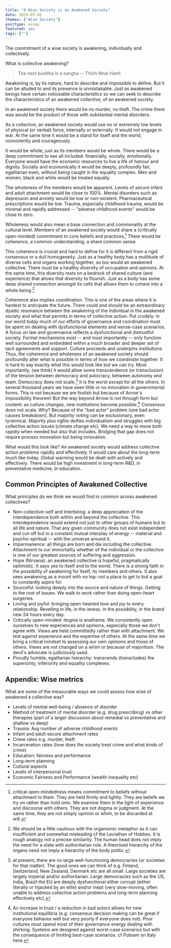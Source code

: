```yaml
---
title: "A Wise Society is an Awakened Society"
date: 2019-07-02
themes: ["Wise Society"]
posttype: essay
featured: yes
tags: [""]
---
```


The commitment of a wise society is awakening, individually and collectively.

What is collective awakening?

> The next buddha is a sangha -- Thich Nhat Hanh

Awakening is, by its nature, hard to describe and impossible to define. But it can be alluded to and its presence is unmistakable. Just as awakened beings have certain noticeable characteristics so we can seek to describe the characteristics of an awakened collective, of an awakened society.

In an awakened society there would be no murder, no theft. The crime there was would be the product of those with substantial mental disorders.

As a collective, an awakened society would use no or extremely low levels of physical (or verbal) force, internally or externally. It would not engage in war. At the same time it would be a stand for itself and the world, nonviolently and courageously. 

It would be whole, just as its members would be whole. There would be a deep commitment to see all included: financially, socially, emotionally. Everyone would have the economic resources to live a life of honour and dignity. Socially and economically it would be deeply, profoundly fair, egalitarian even, without being caught in the equality complex. Men and women, black and white would be treated equally.

The wholeness of the members would be apparent. Levels of secure infant and adult attachment would be close to 100%. Mental disorders such as depression and anxiety would be low or non-existent. Pharmaceutical prescriptions would be low. Trauma, especially childhood trauma, would be minimal and rapidly addressed -- "adverse childhood events" would be close to zero.

Wholeness would also mean a base connection and commonality at the cultural level. Members of an awakened society would share a (critically open-minded) commitment to core beliefs and practices.[^1] There would be coherence, a common understanding, a share common sense.

[^1]: critical open-mindedness means commitment to beliefs without attachment to them. They are held firmly and lightly. They are beliefs we try on rather than hold onto. We examine them in the light of experience and discourse with others. They are not dogma or judgment. At the same time, they are not simply opinion or whim, to be discarded at will.

This coherence is crucial and hard to define for it is different from a rigid consensus or a dull homogeneity. Just as a healthy body has a multitude of diverse cells and organs working together, so too would an awakened collective. There must be a healthy diversity of occupation and opinions. At the same time, this diversity rests on a bedrock of shared culture (and experience) that allows that diversity to flourish. Just as a body has some deep shared connection amongst its cells that allows them to cohere into a whole being.[^2]

[^2]: We should be a little cautious with the organismic metaphor as it can insufficient and somewhat misleading cf the Leviathan of Hobbes. It is rough analogy not a precise similarity. The human head does not imply the need for a state with authoritarian rule. A theorised hierarchy of the organs need not imply a hierarchy of the body politic.

Coherence also implies coordination. This is one of the areas where it is hardest to anticipate the future. There could and should be an extraordinary dyadic resonance between the awakening of the individual in the awakened society and what that permits in terms of collective action. Put crudely: in our world today much of our efforts of governance and coordination must be spent on dealing with dysfunctional elements and worse-case scenarios. A focus on law and governance reflects a dysfunctional and distrustful society. Formal mechanisms exist -- and most importantly -- only function well surrounded and embedded within a much broader and deeper set of tacit agreements and support. Culture proceeds and underpins institutions. Thus, the coherence and wholeness of an awakened society should profoundly alter what is possible in terms of how we coordinate together. It is hard to say exactly what this would look like but we can try. Most importantly, (we think) it would allow some transcendence (or transclusion) of the tension between democracy and autocracy, between autonomy and team. Democracy does not scale.[^scale] It is the worst except for all the others. In several thousand years we have seen little or no innovation in governmental forms. This is not because we are foolish but because of Arrow's impossibility theorem! But the way beyond Arrow is not through form but content: as culture changes, new institutions become possible.[^putnam] Consensus does not scale. Why? Because of the "bad actor" problem (one bad actor causes breakdown). But majority voting can be exclusionary, even tyrannical. Majority plus rights deifies individualism and struggles with big collective action issues (climate change etc).  We need a way to move both rapidly when needed but also that includes. Bridging that gap does not require process innovation but being innovation.

[^putnam]: An increase in trust / a reduction in bad actors allows for new institutional equilibria (e.g. consensus decision making can be great if everyone behaves well but very poorly if everyone does not). Poor cultures must spend most of their governance energy dealing with shirking. Systems are designed against worst-case scenarios but with the consequence of limiting best-case scenarios. cf Putnam on Italy here.

[^scale]: at present, there are no large well-functioning democracies (or societies for that matter). The good ones we can think of e.g. Finland, Switzerland, New Zealand, Denmark etc are all small. Large societies are largely imperial and/or authoritarian. Large democracies such as the US, India, Brazil the EU are deeply dysfunctional either corrupt (either literally or hijacked by an elite) and/or inept (very slow-moving, often unable to address collective action problems and long-term planning effectively etc).

What would this look like? An awakened society would address collective action problems rapidly and effectively. It would care about the long-term much like today. Global warming would be dealt with actively and effectively. There would be high investment in long-term R&D, in preventative medicine, in education.

## Common Principles of Awakened Collective

What principles do we think we would find in common across awakened collectives?

- Non-collective-self and Interbeing: a deep appreciation of the interdependence both within and beyond the collective. This interdependence would extend not just to other groups of humans but to all life and nature. That any given community does not exist independent and cut-off but in a constant mutual interplay of energy -- material and psycho-spiritual -- with the universe around it.
- Impermanence: all things are born and die including the collective. Attachment to our immortality whether of the individual or the collective is one of our greatest sources of suffering and aggression.
- Hope (Nirvana): an awakened collective is hopeful, pragmatically optimistic. It says yes to itself and to the world. There is a strong faith in the possibility of awakening for itself, its members and others. It also sees awakening as a mount with no top: not a place to get to but a goal to constantly aspire for.
- Sourceful: looking deeply into the source and nature of things. Getting to the root of issues. We walk to work rather than doing open-heart surgeries. 
- Loving and joyful: bringing open-hearted love and joy to every relationship. Revelling in life, in the isness, in the possibility, in the brand new 24 hours every day.
- Critically open-minded: dogma is anathema. We consistently open ourselves to new experiences and opinions, especially those we don't agree with. Views are held committedly rather than with attachment. We test against experience and the expertise of others. At the same time we bring a critical mindset to assessing our own opinions and those of others. Views are not changed on a whim or because of majoritism. The devil's advocate is judiciously used.
- Proudly humble, egalitarian hierarchy: transcends (transcludes) the superiority, inferiority and equality complexes.

## Appendix: Wise metrics

What are some of the measurable ways we could assess how wise of awakened a collective was?

* Levels of mental well-being / absence of disorder
* Method of treatment of mental disorder (e.g. drug prescribing) vs other therapies (part of a larger discussion about remedial vs preventative and shallow vs deep)
* Trauma: Avg number of adverse childhood events
* Infant and adult secure attachment rates
* Crime rates e.g. murder, theft
* Incarceration rates (how does the society treat crime and what kinds of crime)
* Education: fairness and performance
* Long-term planning
* Cultural aspects
* Levels of interpersonal trust
* Economic Fairness and Performance (wealth inequality etc)

